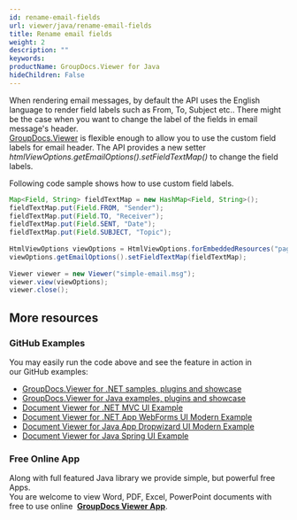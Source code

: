 ```yaml
---
id: rename-email-fields
url: viewer/java/rename-email-fields
title: Rename email fields
weight: 2
description: ""
keywords: 
productName: GroupDocs.Viewer for Java
hideChildren: False
---
```

When rendering email messages, by default the API uses the English language to render field labels such as From, To, Subject etc.. There might be the case when you want to change the label of the fields in email message's header.   
[GroupDocs.Viewer](https://products.groupdocs.com/viewer/java) is flexible enough to allow you to use the custom field labels for email header. The API provides a new setter *htmlViewOptions.getEmailOptions().setFieldTextMap()* to change the field labels.  
  
Following code sample shows how to use custom field labels.

```java
Map<Field, String> fieldTextMap = new HashMap<Field, String>();
fieldTextMap.put(Field.FROM, "Sender");
fieldTextMap.put(Field.TO, "Receiver");
fieldTextMap.put(Field.SENT, "Date");
fieldTextMap.put(Field.SUBJECT, "Topic");
 
HtmlViewOptions viewOptions = HtmlViewOptions.forEmbeddedResources("page_{0}.html");
viewOptions.getEmailOptions().setFieldTextMap(fieldTextMap);
 
Viewer viewer = new Viewer("simple-email.msg");
viewer.view(viewOptions);
viewer.close();
```

## More resources
### GitHub Examples
You may easily run the code above and see the feature in action in our GitHub examples:
*   [GroupDocs.Viewer for .NET samples, plugins and showcase](https://github.com/groupdocs-viewer/GroupDocs.Viewer-for-.NET)    
*   [GroupDocs.Viewer for Java examples, plugins and showcase](https://github.com/groupdocs-viewer/GroupDocs.Viewer-for-Java)    
*   [Document Viewer for .NET MVC UI Example](https://github.com/groupdocs-viewer/GroupDocs.Viewer-for-.NET-MVC)    
*   [Document Viewer for .NET App WebForms UI Modern Example](https://github.com/groupdocs-viewer/GroupDocs.Viewer-for-.NET-WebForms)    
*   [Document Viewer for Java App Dropwizard UI Modern Example](https://github.com/groupdocs-viewer/GroupDocs.Viewer-for-Java-Dropwizard)    
*   [Document Viewer for Java Spring UI Example](https://github.com/groupdocs-viewer/GroupDocs.Viewer-for-Java-Spring)
    
### Free Online App
Along with full featured Java library we provide simple, but powerful free Apps.  
You are welcome to view Word, PDF, Excel, PowerPoint documents with free to use online  **[GroupDocs Viewer App](https://products.groupdocs.app/viewer)**.